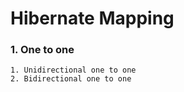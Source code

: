# **Hibernate Mapping**

### 1. One to one

    1. Unidirectional one to one
    2. Bidirectional one to one